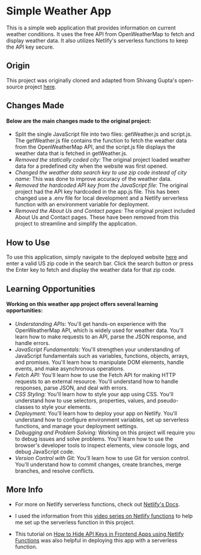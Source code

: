 # Simple Weather App

This is a simple web application that provides information on current weather conditions. It uses the free API from OpenWeatherMap to fetch and display weather data. It also utilizes Netlify's serverless functions to keep the API key secure.

## Origin

This project was originally cloned and adapted from Shivang Gupta's open-source project [here](https://github.com/shivang21007/Weather-forcast). 

## Changes Made

#### Below are the main changes made to the original project:

- Split the single JavaScript file into two files: getWeather.js and script.js. The getWeather.js file contains the function to fetch the weather data from the OpenWeatherMap API, and the script.js file displays the weather data that is fetched in getWeather.js.
- *Removed the statically coded city:* The original project loaded weather data for a predefined city when the website was first opened.
- *Changed the weather data search key to use zip code instead of city name:* This was done to improve accuracy of the weather data.
- *Removed the hardcoded API key from the JavaScript file:* The original project had the API key hardcoded in the app.js file. This has been changed use a .env file for local development and a Netlify serverless function with an environment variable for deployment.
- *Removed the About Us and Contact pages:* The original project included About Us and Contact pages. These have been removed from this project to streamline and simplify the application.

## How to Use

To use this application, simply navigate to the deployed website [here](https://serverless-weather-app.netlify.app) and enter a valid US zip code in the search bar. Click the search button or press the Enter key to fetch and display the weather data for that zip code.

## Learning Opportunities

#### Working on this weather app project offers several learning opportunities:

- *Understanding APIs:* You'll get hands-on experience with the OpenWeatherMap API, which is widely used for weather data. You'll learn how to make requests to an API, parse the JSON response, and handle errors.
- *JavaScript Fundamentals:* You'll strengthen your understanding of JavaScript fundamentals such as variables, functions, objects, arrays, and promises. You'll learn how to manipulate DOM elements, handle events, and make asynchronous operations.
- *Fetch API:* You'll learn how to use the Fetch API for making HTTP requests to an external resource. You'll understand how to handle responses, parse JSON, and deal with errors.
- *CSS Styling:* You'll learn how to style your app using CSS. You'll understand how to use selectors, properties, values, and pseudo-classes to style your elements.
- *Deployment:* You'll learn how to deploy your app on Netlify. You'll understand how to configure environment variables, set up serverless functions, and manage your deployment settings.
- *Debugging and Problem Solving:* Working on this project will require you to debug issues and solve problems. You'll learn how to use the browser's developer tools to inspect elements, view console logs, and debug JavaScript code.
- *Version Control with Git:* You'll learn how to use Git for version control. You'll understand how to commit changes, create branches, merge branches, and resolve conflicts.


## More Info

- For more on Netlify serverless functions, check out [Netlify's Docs](https://docs.netlify.com/functions/overview/).

- I used the information from this [video series on Netlify functions](https://www.youtube.com/playlist?list=PLzlG0L9jlhENl1o2vLw6vFKvHBb9D5A0u) to help me set up the serverless function in this project. 
- This tutorial on [How to Hide API Keys in Frontend Apps using Netlify Functions](https://www.freecodecamp.org/news/hide-api-keys-in-frontend-apps-using-netlify-functions/) was also helpful in deploying this app with a serverless function.